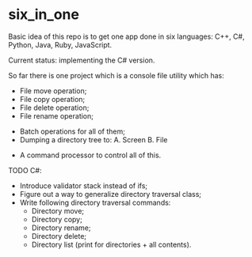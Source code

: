 # six_in_one
Basic idea of this repo is to get one app done in six languages: C++, C#, Python, Java, Ruby, JavaScript.

Current status: implementing the C# version.

So far there is one project which is a console file utility which has:
+ File move operation;
+ File copy operation;
+ File delete operation;
+ File rename operation;
- Batch operations for all of them;
- Dumping a directory tree to:
   A. Screen
   B. File
+ A command processor to control all of this.

TODO C#:
- Introduce validator stack instead of ifs;
- Figure out a way to generalize directory traversal class;
- Write following directory traversal commands:
  - Directory move;
  - Directory copy;
  - Directory rename;
  - Directory delete;
  - Directory list (print for directories + all contents).
